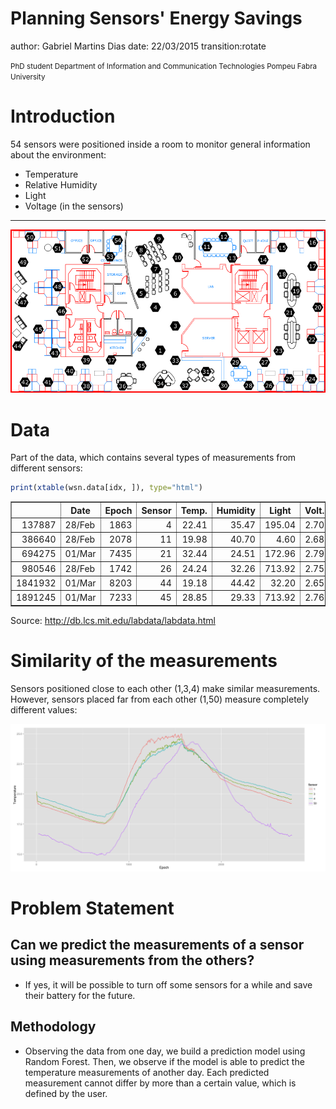 Planning Sensors' Energy Savings
========================================================
author: Gabriel Martins Dias
date: 22/03/2015
transition:rotate

<small>
PhD student  
Department of Information and Communication Technologies  
Pompeu Fabra University
</small>



Introduction
========================================================

54 sensors were positioned inside a room to monitor 
general information about the environment:

- Temperature
- Relative Humidity
- Light
- Voltage (in the sensors)

***

![Laboratory with sensors](www/lab.png)

Data
========================================================

Part of the data, which contains several types of measurements from different sensors:




```r
print(xtable(wsn.data[idx, ]), type="html")
```

<!-- html table generated in R 3.1.2 by xtable 1.7-4 package -->
<!-- Sun Mar 22 22:33:40 2015 -->
<table border=1>
<tr> <th>  </th> <th> Date </th> <th> Epoch </th> <th> Sensor </th> <th> Temp. </th> <th> Humidity </th> <th> Light </th> <th> Volt. </th>  </tr>
  <tr> <td align="right"> 137887 </td> <td> 28/Feb </td> <td align="right"> 1863 </td> <td align="right">   4 </td> <td align="right"> 22.41 </td> <td align="right"> 35.47 </td> <td align="right"> 195.04 </td> <td align="right"> 2.70 </td> </tr>
  <tr> <td align="right"> 386640 </td> <td> 28/Feb </td> <td align="right"> 2078 </td> <td align="right">  11 </td> <td align="right"> 19.98 </td> <td align="right"> 40.70 </td> <td align="right"> 4.60 </td> <td align="right"> 2.68 </td> </tr>
  <tr> <td align="right"> 694275 </td> <td> 01/Mar </td> <td align="right"> 7435 </td> <td align="right">  21 </td> <td align="right"> 32.44 </td> <td align="right"> 24.51 </td> <td align="right"> 172.96 </td> <td align="right"> 2.79 </td> </tr>
  <tr> <td align="right"> 980546 </td> <td> 28/Feb </td> <td align="right"> 1742 </td> <td align="right">  26 </td> <td align="right"> 24.24 </td> <td align="right"> 32.26 </td> <td align="right"> 713.92 </td> <td align="right"> 2.75 </td> </tr>
  <tr> <td align="right"> 1841932 </td> <td> 01/Mar </td> <td align="right"> 8203 </td> <td align="right">  44 </td> <td align="right"> 19.18 </td> <td align="right"> 44.42 </td> <td align="right"> 32.20 </td> <td align="right"> 2.65 </td> </tr>
  <tr> <td align="right"> 1891245 </td> <td> 01/Mar </td> <td align="right"> 7233 </td> <td align="right">  45 </td> <td align="right"> 28.85 </td> <td align="right"> 29.33 </td> <td align="right"> 713.92 </td> <td align="right"> 2.76 </td> </tr>
   </table>

Source: http://db.lcs.mit.edu/labdata/labdata.html

Similarity of the measurements
========================================================



Sensors positioned close to each other (1,3,4) make similar measurements. 
However, sensors placed far from each other (1,50) measure completely different values:

<img src="planning-savings-figure/unnamed-chunk-4-1.png" title="plot of chunk unnamed-chunk-4" alt="plot of chunk unnamed-chunk-4" width="1000px" />

Problem Statement
========================================================

## Can we predict the measurements of a sensor using measurements from the others?
 
- If yes, it will be possible to turn off some sensors for a while and save their battery for the future.

## Methodology

- Observing the data from one day, we build a prediction model using Random Forest. 
Then, we observe if the model is able to predict the temperature measurements of another day.
Each predicted measurement cannot differ by more than a certain value, which is defined by the user.
